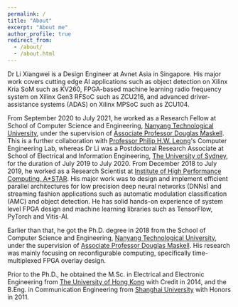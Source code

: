 ```yaml
---
permalink: /
title: "About"
excerpt: "About me"
author_profile: true
redirect_from: 
  - /about/
  - /about.html
---
```


Dr Li Xiangwei is a Design Engineer at Avnet Asia in Singapore. His major work covers cutting edge AI applications such as object detection on Xilinx Kria SoM such as KV260, FPGA-based machine learning radio frequency system on Xilinx Gen3 RFSoC such as ZCU216, and advanced driver-assistance systems (ADAS) on Xilinx MPSoC such as ZCU104. 

From September 2020 to July 2021, he worked as a Research Fellow at School of Computer Science and Engineering, [Nanyang Technological University](https://www.ntu.edu.sg/Pages/home.aspx), under the supervision of [Associate Professor Douglas Maskell](https://dr.ntu.edu.sg/cris/rp/rp01059). This is a further collaboration with [Professor Philip H.W. Leong](https://sydney.edu.au/engineering/people/philip.leong.php)'s Computer Engineering Lab, whereas Dr Li was a Postdoctoral Research Associate at School of Electrical and Information Engineering, [The University of Sydney](https://sydney.edu.au/), for the duration of July 2019 to July 2020. From December 2018 to July 2019, he worked as a Research Scientist at [Institute of High Performance Computing, A*STAR](https://www.a-star.edu.sg/ihpc). His major work was to design and implement efficient parallel architectures for low precision deep neural networks (DNNs) and streaming fashion applications such as automatic modulation classification (AMC) and object detection. He has solid hands-on experience of system level FPGA design and machine learning libraries such as TensorFlow, PyTorch and Vitis-AI. 

Earlier than that, he got the Ph.D. degree in 2018 from the School of Computer Science and Engineering, [Nanyang Technological University](https://www.ntu.edu.sg/Pages/home.aspx), under the supervision of [Associate Professor Douglas Maskell](https://dr.ntu.edu.sg/cris/rp/rp01059). His research was mainly focusing on reconfigurable computing, specifically time-multiplexed FPGA overlay design. 

Prior to the Ph.D., he obtained the M.Sc. in Electrical and Electronic Engineering from [The University of Hong Kong](https://www.hku.hk/) with Credit in 2014, and the B.Eng. in Communication Engineering from [Shanghai University](https://www.shu.edu.cn/) with Honors in 2011. 
